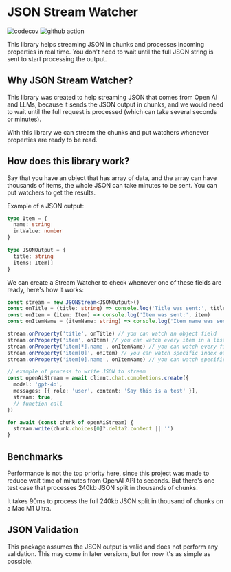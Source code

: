 # JSON Stream Watcher

[![codecov](https://codecov.io/github/sergiofilhowz/json-stream-watcher/graph/badge.svg?token=U2FYIPBBNE)](https://codecov.io/github/sergiofilhowz/json-stream-watcher)
![github action](https://github.com/sergiofilhowz/json-stream-watcher/actions/workflows/main.yml/badge.svg)

This library helps streaming JSON in chunks and processes incoming properties in real time. You don't need to wait until the full JSON string is sent to start processing the output.

## Why JSON Stream Watcher?

This library was created to help streaming JSON that comes from Open AI and LLMs, because it sends the JSON output in chunks, and we would need to wait until the full request is processed (which can take several seconds or minutes).

With this library we can stream the chunks and put watchers whenever properties are ready to be read.

## How does this library work?

Say that you have an object that has array of data, and the array can have thousands of items, the whole JSON can take minutes to be sent. You can put watchers to get the results.

Example of a JSON output:

```typescript
type Item = {
  name: string
  intValue: number
}

type JSONOutput = {
  title: string
  items: Item[]
}
```

We can create a Stream Watcher to check whenever one of these fields are ready, here's how it works:

```typescript
const stream = new JSONStream<JSONOutput>()
const onTitle = (title: string) => console.log('Title was sent:', title)
const onItem = (item: Item) => console.log('Item was sent:', item)
const onItemName = (itemName: string) => console.log('Item name was sent:', itemName)

stream.onProperty('title', onTitle) // you can watch an object field
stream.onProperty('item', onItem) // you can watch every item in a list
stream.onProperty('item[*].name', onItemName) // you can watch every field of a list item
stream.onProperty('item[0]', onItem) // you can watch specific index of a list
stream.onProperty('item[0].name', onItemName) // you can watch specific index of a list

// example of process to write JSON to stream
const openAiStream = await client.chat.completions.create({
  model: 'gpt-4o',
  messages: [{ role: 'user', content: 'Say this is a test' }],
  stream: true,
  // function call
})

for await (const chunk of openAiStream) {
  stream.write(chunk.choices[0]?.delta?.content || '')
}
```

## Benchmarks

Performance is not the top priority here, since this project was made to reduce wait time of minutes from OpenAI API to seconds. But there's one test case that processes 240kb JSON split in thousands of chunks.

It takes 90ms to process the full 240kb JSON split in thousand of chunks on a Mac M1 Ultra.

## JSON Validation

This package assumes the JSON output is valid and does not perform any validation. This may come in later versions, but for now it's as simple as possible.
